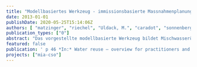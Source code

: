 ```yaml
---
title: "Modellbasiertes Werkzeug - immissionsbasierte Massnahmenplanung im Berliner Mischwassersystem"
date: 2013-01-01
publishDate: 2020-05-25T15:14:06Z
authors: [ "matzinger", "riechel", "Uldack, M.", "caradot", "sonnenberg", "rouault", "Pawlowsky-Reusing, E.", "Heinzmann, B.", "von Seggern, D." ]
publication_types: ["0"]
abstract: "Das vorgestellte modellbasierte Werkzeug bildet Mischwasserüberläufe aus dem Berliner Mischkanalsystem und deren kurzfristige Auswirkungen im Gewässer ab. Es soll für die Massnahmenplanung und die Berechnung von Zukunftsszenarien verwendet werden. Das Werkzeug zeigt eine gute Übereinstimmung mit Messungen bezüglich des Verlaufes der Sauerstoffkonzentration im Gewässer und des Auftretens kritischer Bedingungen für die Fischfauna."
featured: false
publication: ' p 46 *In:* Water reuse – overview for practitioners and case studies -DWA-Tagung zum Thema „Water Reuse“. Braunschweig. 4-5 November 2013'
projects: ["mia-cso"]
---
```


